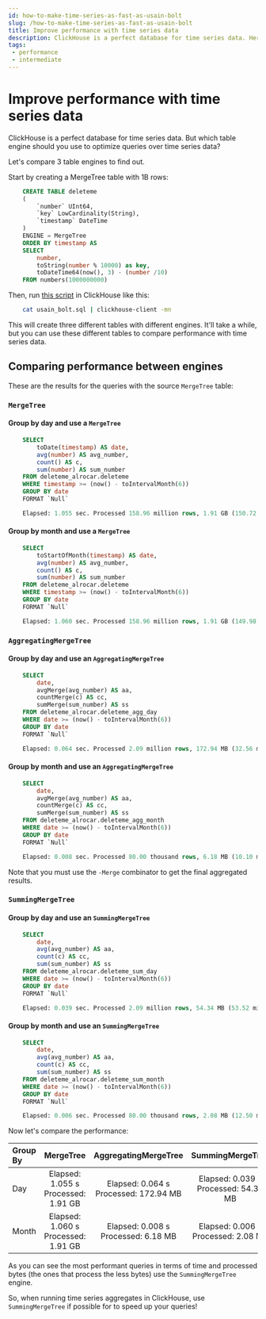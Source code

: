```yaml
---
id: how-to-make-time-series-as-fast-as-usain-bolt
slug: /how-to-make-time-series-as-fast-as-usain-bolt
title: Improve performance with time series data
description: ClickHouse is a perfect database for time series data. Here's how to improve time series performance in ClickHouse by choosing the right table engine.
tags: 
 - performance
 - intermediate
---
```


# Improve performance with time series data
ClickHouse is a perfect database for time series data. But which table engine should you use to optimize queries over time series data? 

Let's compare 3 table engines to find out.

Start by creating a MergeTree table with 1B rows:

```sql
    CREATE TABLE deleteme
    (
        `number` UInt64,
        `key` LowCardinality(String),
        `timestamp` DateTime
    )
    ENGINE = MergeTree
    ORDER BY timestamp AS
    SELECT
        number,
        toString(number % 10000) as key,
        toDateTime64(now(), 3) - (number /10)
    FROM numbers(1000000000)
```

Then, run [this script](https://gist.githubusercontent.com/alrocar/f223cbab9b2cfd4ccf9ba75f1b6496e5/raw/af2f0bbe409680f6e2c61172d52df5614ce618fb/usain_bolt.sql) in ClickHouse like this:

```bash
    cat usain_bolt.sql | clickhouse-client -mn
```

This will create three different tables with different engines. It'll take a while, but you can use these different tables to compare performance with time series data.

## Comparing performance between engines
These are the results for the queries with the source ``MergeTree`` table:

### ``MergeTree``
#### Group by day and use a ``MergeTree``

```sql
    SELECT
        toDate(timestamp) AS date,
        avg(number) AS avg_number,
        count() AS c,
        sum(number) AS sum_number
    FROM deleteme_alrocar.deleteme
    WHERE timestamp >= (now() - toIntervalMonth(6))
    GROUP BY date
    FORMAT `Null`

    Elapsed: 1.055 sec. Processed 158.96 million rows, 1.91 GB (150.72 million rows/s., 1.81 GB/s.)
```

#### Group by month and use a ``MergeTree``

```sql
    SELECT
        toStartOfMonth(timestamp) AS date,
        avg(number) AS avg_number,
        count() AS c,
        sum(number) AS sum_number
    FROM deleteme_alrocar.deleteme
    WHERE timestamp >= (now() - toIntervalMonth(6))
    GROUP BY date
    FORMAT `Null`

    Elapsed: 1.060 sec. Processed 158.96 million rows, 1.91 GB (149.98 million rows/s., 1.80 GB/s.)
```
### ``AggregatingMergeTree``
#### Group by day and use an ``AggregatingMergeTree``

```sql
    SELECT
        date,
        avgMerge(avg_number) AS aa,
        countMerge(c) AS cc,
        sumMerge(sum_number) AS ss
    FROM deleteme_alrocar.deleteme_agg_day
    WHERE date >= (now() - toIntervalMonth(6))
    GROUP BY date
    FORMAT `Null`

    Elapsed: 0.064 sec. Processed 2.09 million rows, 172.94 MB (32.56 million rows/s., 2.69 GB/s.)    
```

#### Group by month and use an ``AggregatingMergeTree``

```sql
    SELECT
        date,
        avgMerge(avg_number) AS aa,
        countMerge(c) AS cc,
        sumMerge(sum_number) AS ss
    FROM deleteme_alrocar.deleteme_agg_month
    WHERE date >= (now() - toIntervalMonth(6))
    GROUP BY date
    FORMAT `Null`

    Elapsed: 0.008 sec. Processed 80.00 thousand rows, 6.18 MB (10.10 million rows/s., 779.92 MB/s.)
```

Note that you must use the ``-Merge`` combinator to get the final aggregated results.

### ``SummingMergeTree``
#### Group by day and use an ``SummingMergeTree``

```sql
    SELECT
        date,
        avg(avg_number) AS aa,
        count(c) AS cc,
        sum(sum_number) AS ss
    FROM deleteme_alrocar.deleteme_sum_day
    WHERE date >= (now() - toIntervalMonth(6))
    GROUP BY date
    FORMAT `Null`

    Elapsed: 0.039 sec. Processed 2.09 million rows, 54.34 MB (53.52 million rows/s., 1.39 GB/s.)
```

#### Group by month and use an ``SummingMergeTree``

```sql
    SELECT
        date,
        avg(avg_number) AS aa,
        count(c) AS cc,
        sum(sum_number) AS ss
    FROM deleteme_alrocar.deleteme_sum_month
    WHERE date >= (now() - toIntervalMonth(6))
    GROUP BY date
    FORMAT `Null`

    Elapsed: 0.006 sec. Processed 80.00 thousand rows, 2.08 MB (12.50 million rows/s., 325.02 MB/s.)
```
Now let's compare the performance:

| Group By | MergeTree | AggregatingMergeTree | SummingMergeTree |
| :--- | :---: | :---: | :---: |
| Day | Elapsed: 1.055 s<br/>Processed: 1.91 GB | Elapsed: 0.064 s<br/>Processed: 172.94 MB | Elapsed: 0.039 s<br/>Processed: 54.34 MB |
| Month | Elapsed: 1.060 s<br/>Processed: 1.91 GB | Elapsed: 0.008 s<br/>Processed: 6.18 MB | Elapsed: 0.006 s<br/>Processed: 2.08 MB |

As you can see the most performant queries in terms of time and processed bytes (the ones that process the less bytes) use the ``SummingMergeTree`` engine.

So, when running time series aggregates in ClickHouse, use ``SummingMergeTree`` if possible for to speed up your queries!